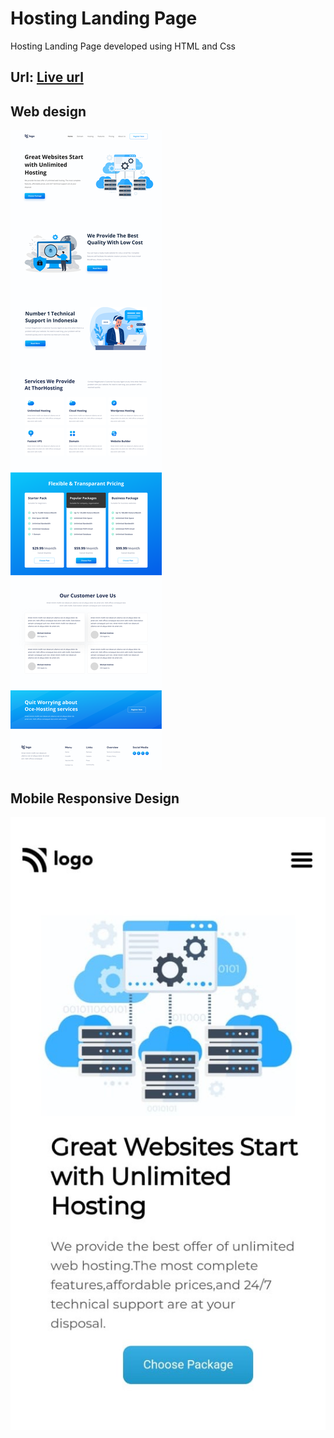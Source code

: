 # Hosting Landing Page

Hosting Landing Page developed using HTML and Css

## Url: [Live url](https://11-hosting-landing-page.netlify.app/)

## Web design

![Web Design](./assets/11.png)



## Mobile Responsive Design

![Mobile Design](11.mobile.jpeg)